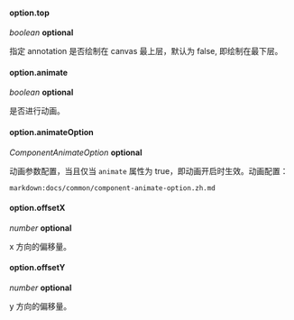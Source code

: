 #### option.top

<description> _boolean_ **optional**</description>

指定 annotation 是否绘制在 canvas 最上层，默认为 false, 即绘制在最下层。

#### option.animate

<description> _boolean_ **optional**</description>

是否进行动画。

#### option.animateOption

<description> _ComponentAnimateOption_ **optional**</description>

动画参数配置，当且仅当 `animate` 属性为 true，即动画开启时生效。动画配置：

`markdown:docs/common/component-animate-option.zh.md`

#### option.offsetX

<description> _number_ **optional**</description>

x 方向的偏移量。

#### option.offsetY

<description> _number_ **optional**</description>

y 方向的偏移量。
